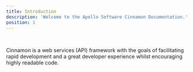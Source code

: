 ```yaml
---
title: Introduction
description: 'Welcome to the Apollo Software Cinnamon Documentation.'
position: 1
---
```


<br>

Cinnamon is a web services (API) framework with the goals of facilitating rapid development and a great developer
experience whilst encouraging highly readable code.
